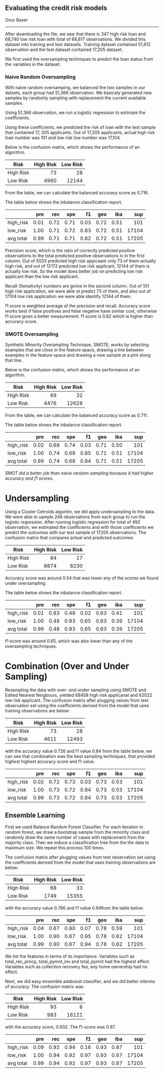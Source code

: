 ## Evaluating the credit risk models 
Onur Baser
_________________
 

After downloading the file, we saw that there is 347 high risk loan and 68,740 low risk loan with total of 68,817 observations. We divided this dataset into training and test datasets. Training dataset contained 51,612 observation and the test dataset contained 17,205 dataset. 

We first used the oversampling techniques to predict the loan status from the variables in the dataset. 
### Naive Random Oversampling

With naive random oversamping, we balanced the two samples in our datsets, each group had 51,366 observation. We basicaly generated new samples by randomly sampling with replacement the current available samples.

Using 51,366 observation, we run a logistic regression to estimate the coefficients. 

Using these coefficients, we predicted the risk of loan with the test sample that contained 17, 205 applicants. Out of 17,205 applicants, actual high risk loan number was 101 and low risk low number was 17,104.


Below is the confusion matrix, which shows the performance of an algorithm.  

|Risk    |High Risk  |Low Risk  |
|--------|---------: |---------:|
High Risk|73         |28        | 
Low Risk |4960       |12144    |
 
From the table, we can calculate the balanced accuracy score as 0.716.

The table below shows the inbalance classification report. 

|                |pre   |   rec    |   spe   |     f1   |    geo   |    iba    |   sup    |
|----------------|-----:|---------:|--------:|---------:|---------:|----------:|---------:|
| high_risk      | 0.01 |     0.72 |    0.71 |     0.03 |   0.72   |   0.51   |   101    | 
|  low_risk      | 1.00 |     0.71 |    0.72 |     0.83 |    0.72  |    0.51  |  17104   |
| avg  total     | 0.99 |    0.71  |   0.71 |    0.82  |    0.72  |   0.51   | 17205    |

Precision score, which is the ratio of correctly predicted positive observations to the total predicted positive observations is in the first
column. Out of 5033 predicted high risk appicaant only 73 of them actually high risk, and out of 12172 predicted low risk applicant, 12144 of them is actually low risk. So the model does better job on predicting low risk applicant than the low risk applicant. 

Recall (Sensitivity) numbers are givine in the second column. Out of 101 high risk application, we were able ot predict 73 of them, and also out of 17104 low risk application we were able identify 12144 of them. 

f1 score is weighted average of the precision and recall. Accuracy score works best if false positives and folse negative have similar cost, otherwise f1 score gives a better measurement. f1 score is 0.82 which is higher than accuracy score. 


 ### SMOTE Oversampling
 Synthetic Minority Overampling Technique, SMOTE, works by selecting examples that are close in the feature space, drawing a line between examples in the feature space and drawing a new sample at a pint along that line. 
 
 Below is the confusion matrix, which shows the performance of an algorithm.  

|Risk    |High Risk  |Low Risk  |
|--------|---------: |---------:|
High Risk|69         |32       | 
Low Risk |4476      |12628    |

 
From the table, we can calculate the balanced accuracy score as 0.711.

The table below shows the inbalance classification report. 

|                |pre   |   rec    |   spe   |     f1   |    geo   |    iba    |   sup    |
|----------------|-----:|---------:|--------:|---------:|---------:|----------:|---------:|
| high_risk      | 0.02 |     0.68 |    0.74 |     0.03 |   0.71   |   0.50    |   101    | 
|  low_risk      | 1.00 |     0.74 |    0.68 |     0.85 |    0.71  |    0.51   |  17104   |
| avg  total     | 0.99 |    0.74  |   0.68  |    0.84  |    0.71  |   0.51   | 17205    |

*SMOT did a better job than navie random sampling because it had higher accuracy and f1 scores.*
# Undersampling

Using a Cluster Cetroids algoritm, we did apply undersampling to the data. We were able to sample 246 observations from each group to run the logistic regression. After running logistic regression for total of 492 observation, we estimated the coefficients and with those coefficients we predict the outcomes with our test sample of 17205 observations. The confusion matrix that compares actual and predicted outcomes:  

|Risk    |High Risk  |Low Risk  |
|--------|---------: |---------:|
High Risk|84        |17        | 
Low Risk |8874      |8230   |

Accuracy score was around 0.54 that was lower any of the scores we found under oversampling. 

The table below shows the inbalance classification report. 

|                |pre   |   rec    |   spe   |     f1   |    geo   |    iba    |   sup    |
|----------------|-----:|---------:|--------:|---------:|---------:|----------:|---------:|
| high_risk      | 0.01 |     0.83 |    0.48 |     0.02 |   0.63   |   0.41   |   101    | 
|  low_risk      | 1.00 |     0.48 |    0.83 |     0.65 |    0.63  |    0.39   |  17104   |
| avg  total     | 0.99 |    0.48  |   0.83  |    0.65  |    0.63  |   0.39    | 17205    |

f1 score was around 0.65, which was also lower than any of the oversampling techniques. 

# Combination (Over and Under Sampling)

Resampling the data with over- and under sampling using SMOTE and Edited Nearest Neigbours, yielded 68458 high risk applicanat and 62022 low risk applicant. The confusion matrix after plugging values from test observation set using the coefficients derived from the model that uses training observations are below:

|Risk    |High Risk  |Low Risk  |
|--------|---------: |---------:|
High Risk|73         |28       | 
Low Risk |4611     |12493  |

with the accuracy value 0.726 and f1 value 0.84 from the table below, we can see that combination was the best sampling techniques, that provided highest highest accuracy score and f1 value. 

|                |pre   |   rec    |   spe   |     f1   |    geo   |    iba    |   sup    |
|----------------|-----:|---------:|--------:|---------:|---------:|----------:|---------:|
| high_risk      | 0.02 |     0.72 |    0.73 |     0.03 |   0.73   |   0.53    |   101    | 
|  low_risk      | 1.00 |     0.73 |    0.72 |     0.84 |    0.73  |    0.53   |  17104   |
| avg  total     | 0.99 |    0.73  |   0.72  |    0.84  |    0.73 |   0.53    | 17205    |

## Ensemble Learning

First we used Balance Random Forest Classifier. For each iteration in random forest, we draw a bootstrap sample from the minority class and randomly draw the same number of cases with replacement from the majority class. Then we induce a classification tree from the the data to maximum size. We repeat this process 100 times. 

The confusion matrix after plugging values from test observation set using the coefficients derived from the model that uses training observations are below:

|Risk    |High Risk  |Low Risk  |
|--------|---------: |---------:|
High Risk|68        |33       | 
Low Risk |1749     |15355 |

with the accuracy value 0.786 and f1 value 0.94from the table below.

|                |pre   |   rec    |   spe   |     f1   |    geo   |    iba    |   sup    |
|----------------|-----:|---------:|--------:|---------:|---------:|----------:|---------:|
| high_risk      | 0.04 |     0.67 |    0.90 |     0.07 |   0.78   |   0.59   |   101    | 
|  low_risk      | 1.00 |     0.90 |    0.67 |     0.95 |    0.78  |    0.62   |  17104   |
| avg  total     | 0.99 |    0.90 |   0.67  |    0.94  |    0.78 |   0.62    | 17205    |

We list the features in terms of its importance. Variables such as total_rec_prncp, total_pymnt_inv and total_pymnt had the highest effect. Variables such as collection recovery fee, any home ownership had no effect. 

Next, we did easy ensemble adaboost classifier, and we did better interms of accuracy. The confusion matrix was 

|Risk    |High Risk  |Low Risk  |
|--------|---------: |---------:|
High Risk|93        |8      | 
Low Risk |983    |16121 |

with the accuracy score, 0.932. The f1-score was 0.97.


|                |pre   |   rec    |   spe   |     f1   |    geo   |    iba    |   sup    |
|----------------|-----:|---------:|--------:|---------:|---------:|----------:|---------:|
| high_risk      | 0.09 |     0.92 |    0.94 |     0.16 |   0.93  |   0.87   |   101    | 
|  low_risk      | 1.00 |     0.94 |    0.92 |     0.97 |    0.93  |    0.87   |  17104   |
| avg  total     | 0.99 |    0.94 |   0.92  |    0.97 |    0.93 |   0.87    | 17205    |